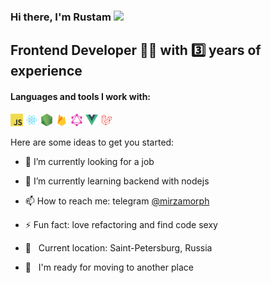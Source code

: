 ### Hi there, I'm Rustam <img src="https://media.giphy.com/media/hvRJCLFzcasrR4ia7z/giphy.gif" width="25px">
## Frontend Developer 👨‍💻 with 3️⃣ years of experience

#### Languages and tools I work with:

<code><img height="20" src="https://raw.githubusercontent.com/github/explore/80688e429a7d4ef2fca1e82350fe8e3517d3494d/topics/javascript/javascript.png"></code>
<code><img height="20" src="https://raw.githubusercontent.com/github/explore/80688e429a7d4ef2fca1e82350fe8e3517d3494d/topics/react/react.png"></code>
<code><img height="20" src="https://raw.githubusercontent.com/github/explore/80688e429a7d4ef2fca1e82350fe8e3517d3494d/topics/nodejs/nodejs.png"></code>
<code><img height="20" src="https://raw.githubusercontent.com/github/explore/80688e429a7d4ef2fca1e82350fe8e3517d3494d/topics/firebase/firebase.png"></code>
<code><img height="20" src="https://raw.githubusercontent.com/github/explore/5c058a388828bb5fde0bcafd4bc867b5bb3f26f3/topics/graphql/graphql.png"></code>
<code><img height="20" src="https://raw.githubusercontent.com/github/explore/80688e429a7d4ef2fca1e82350fe8e3517d3494d/topics/vue/vue.png"></code>
<code><img height="20" src="https://raw.githubusercontent.com/github/explore/80688e429a7d4ef2fca1e82350fe8e3517d3494d/topics/laravel/laravel.png"></code>


Here are some ideas to get you started:
- 🔭 I’m currently looking for a job
- 🌱 I’m currently learning backend with nodejs
- 📫 How to reach me: telegram <a href="t.me/mirzamorph">@mirzamorph</a>
- ⚡ Fun fact: love refactoring and find code sexy


- 📍 &nbsp;	Current location: Saint-Petersburg, Russia
- 💬 &nbsp;	I'm ready for moving to another place
